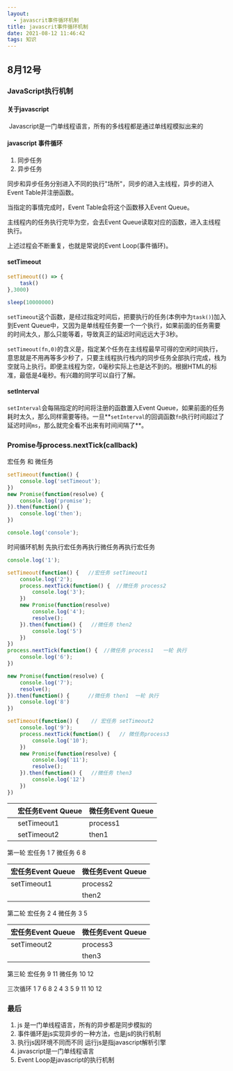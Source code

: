```yaml
---
layout:
  - javascrit事件循环机制
title: javascrit事件循环机制
date: 2021-08-12 11:46:42
tags: 知识
---
```


## 8月12号

### JavaScript执行机制

#### 关于javascript

​	Javascript是一门单线程语言，所有的多线程都是通过单线程模拟出来的

#### javascript 事件循环

1. 同步任务
2. 异步任务

同步和异步任务分别进入不同的执行"场所"，同步的进入主线程，异步的进入Event Table并注册函数。

当指定的事情完成时，Event Table会将这个函数移入Event Queue。

主线程内的任务执行完毕为空，会去Event Queue读取对应的函数，进入主线程执行。

上述过程会不断重复，也就是常说的Event Loop(事件循环)。

#### setTimeout

```javascript
setTimeout(() => {
    task()
},3000)

sleep(10000000)
```

`setTimeout`这个函数，是经过指定时间后，把要执行的任务(本例中为`task()`)加入到Event Queue中，又因为是单线程任务要一个一个执行，如果前面的任务需要的时间太久，那么只能等着，导致真正的延迟时间远远大于3秒。

`setTimeout(fn,0)`的含义是，指定某个任务在主线程最早可得的空闲时间执行，意思就是不用再等多少秒了，只要主线程执行栈内的同步任务全部执行完成，栈为空就马上执行。即便主线程为空，0毫秒实际上也是达不到的。根据HTML的标准，最低是4毫秒。有兴趣的同学可以自行了解。

#### setInterval

`setInterval`会每隔指定的时间将注册的函数置入Event Queue，如果前面的任务耗时太久，那么同样需要等待。一旦**`setInterval`的回调函数`fn`执行时间超过了延迟时间`ms`，那么就完全看不出来有时间间隔了**。

### Promise与process.nextTick(callback)

宏任务 和 微任务

```javascript
setTimeout(function() {
    console.log('setTimeout');
})
new Promise(function(resolve) {
    console.log('promise');
}).then(function() {
    console.log('then');
})

console.log('console');
```

时间循环机制 先执行宏任务再执行微任务再执行宏任务

```javascript
console.log('1');

setTimeout(function() {   //宏任务 setTimeout1
    console.log('2');
    process.nextTick(function() {  //微任务 process2
        console.log('3');
    })
    new Promise(function(resolve)  
        console.log('4');
        resolve();
    }).then(function() {   //微任务 then2
        console.log('5')
    })
})
process.nextTick(function() {  //微任务 process1   一轮 执行
    console.log('6');
})

new Promise(function(resolve) { 
    console.log('7');
    resolve();
}).then(function() {      //微任务 then1  一轮 执行
    console.log('8')
})

setTimeout(function() {    // 宏任务 setTimeout2
    console.log('9');  
    process.nextTick(function() {   // 微任务process3
        console.log('10');
    })
    new Promise(function(resolve) {  
        console.log('11');
        resolve();
    }).then(function() {   //微任务 then3
        console.log('12')
    })
})
```

|      | 宏任务Event Queue | 微任务Event Queue |
| ---- | ----------------- | ----------------- |
|      | setTimeout1       | process1          |
|      | setTimeout2       | then1             |

第一轮 宏任务   1   7  微任务    6  8

| 宏任务Event Queue | 微任务Event Queue |
| ----------------- | ----------------- |
| setTimeout1       | process2          |
|                   | then2             |

第二轮 宏任务 2  4  微任务 3 5   

| 宏任务Event Queue | 微任务Event Queue |
| ----------------- | ----------------- |
| setTimeout2       | process3          |
|                   | then3             |

第三轮  宏任务 9   11  微任务 10  12

三次循环 1 7 6 8 2 4 3  5 9 11 10 12

### 最后

1. js 是一门单线程语言，所有的异步都是同步模拟的
2. 事件循环是js实现异步的一种方法，也是js的执行机制
3. 执行js因环境不同而不同 运行js是指javascript解析引擎
4. javascript是一门单线程语言
5. Event Loop是javascript的执行机制

​	




